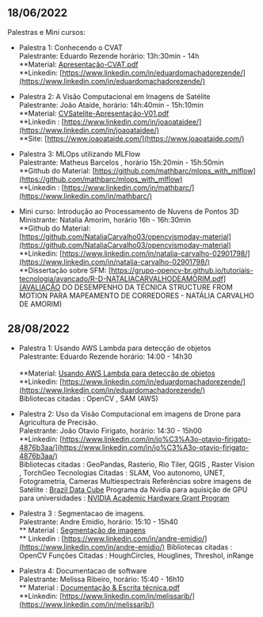 

## 18/06/2022

Palestras e Mini cursos:

* Palestra 1: Conhecendo o CVAT <br> Palestrante: Eduardo Rezende horário: 13h:30min - 14h <br>
  **Material: [Apresentação-CVAT.pdf](Apresentação-CVAT.pdf)  <br>
  **Linkedin: [https://www.linkedin.com/in/eduardomachadorezende/](https://www.linkedin.com/in/eduardomachadorezende/)  <br>

* Palestra 2: A Visão Computacional em Imagens de Satélite <br> Palestrante: João Ataíde, horário: 14h:40min - 15h:10min <br>
   **Material: [CVSatelite-Apresentação-V01.pdf](CVSatelite-Apresentação-V01.pdf)  <br>
   **Linkedin : [https://www.linkedin.com/in/joaoataidee/](https://www.linkedin.com/in/joaoataidee/)  <br>
   **Site: [https://www.joaoataide.com/](https://www.joaoataide.com/)  <br>

* Palestra 3:  MLOps utilizando MLFlow <br> Palestrante: Matheus Barcelos , horário 15h:20min - 15h:50min<br>
  **Github do Material: [https://github.com/mathbarc/mlops_with_mlflow](https://github.com/mathbarc/mlops_with_mlflow)<br>
  **Linkedin : [https://www.linkedin.com/in/mathbarc/](https://www.linkedin.com/in/mathbarc/)<br>


* Mini curso: Introdução ao Processamento de Nuvens de Pontos 3D <br> Ministrante: Natalia Amorim, horário 16h - 16h:30min<br>
  **Github do Material: [https://github.com/NataliaCarvalho03/opencvismoday-material](https://github.com/NataliaCarvalho03/opencvismoday-material)<br>
  **Linkedin: [https://www.linkedin.com/in/natalia-carvalho-02901798/](https://www.linkedin.com/in/natalia-carvalho-02901798/)<br>
  **Dissertação sobre SFM: [https://grupo-opencv-br.github.io/tutoriais-tecnologia/avancado/R-D-NATALIACARVALHODEAMORIM.pdf](AVALIAÇÃO DO DESEMPENHO DA TÉCNICA STRUCTURE FROM MOTION PARA MAPEAMENTO DE CORREDORES - NATÁLIA CARVALHO DE AMORIM)<br>



## 28/08/2022

* Palestra 1: Usando AWS Lambda para detecção de objetos <br> Palestrante: Eduardo Rezende horário: 14:00  - 14h30 <br>      
  **Material: [Usando AWS Lambda para detecção de objetos]([Apresentação-CVAT.pdf](https://docs.google.com/presentation/d/115lA-Y_pWGA74HeUlAohR7O7K7LOC0XLa0xTVFI-4OE/edit?usp=sharing))<br>
  **Linkedin: [https://www.linkedin.com/in/eduardomachadorezende/](https://www.linkedin.com/in/eduardomachadorezende/)  <br>
  Bibliotecas citadas : OpenCV , SAM (AWS)

* Palestra 2: Uso da Visão Computacional em imagens de Drone para Agricultura de Precisão. <br> Palestrante: João Otavio Firigato, horário: 14:30  - 15h00 <br>
  **Linkedin: [https://www.linkedin.com/in/jo%C3%A3o-otavio-firigato-4876b3aa/](https://www.linkedin.com/in/jo%C3%A3o-otavio-firigato-4876b3aa/) <br>
  Bibliotecas citadas : GeoPandas, Rasterio, Rio Tiler, QGIS , Raster Vision , TorchGeo
  Tecnologias Citadas : SLAM, Voo autonomo, UNET, Fotogrametria, Cameras Multiespectrais
  Referências sobre imagens de Satélite :  [Brazil Data Cube](http://brazildatacube.org/en/data-cube/)
  Programa da Nvidia para aquisição de GPU para universidades :  [NVIDIA Academic Hardware Grant Program](https://mynvidia.force.com/HardwareGrant/s/Application)
  
* Palestra 3 : Segmentacao de imagens.  <br> Palestrante: Andre Emidio, horário: 15:10  - 15h40 <br>
  ** Material : [Segmentação de imagens](https://docs.google.com/presentation/d/1FdN0Vci6j3bBwFRFyJjlJPAc6BvcOTYwqmcCBDWE5s0/edit?usp=sharing) <br>
  ** Linkedin : [https://www.linkedin.com/in/andre-emidio/](https://www.linkedin.com/in/andre-emidio/)
  Bibliotecas citadas : OpenCV
  Funções Citadas :  HoughCircles, Houglines, Threshol, inRange


* Palestra 4: Documentacao de software <br> Palestrante: Melissa Ribeiro, horário: 15:40  - 16h10 <br>
  ** Material : [Documentação & Escrita técnica.pdf](Documentacao_&_Escrita_tecnica.pdf)<br>
  **Linkedin: [https://www.linkedin.com/in/melissarib/](https://www.linkedin.com/in/melissarib/) <br>
  